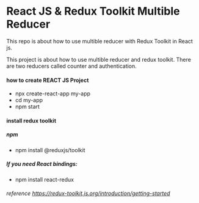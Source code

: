 # React JS & Redux Toolkit Multible Reducer

This repo is about how to use multible reducer with Redux Toolkit in React js.

This project is about how to use multible reducer and redux toolkit. There are two reducers called counter and authentication.

#### how to create REACT JS Project

- npx create-react-app my-app
- cd my-app
- npm start

#### install redux toolkit

##### npm
- npm install @reduxjs/toolkit
##### If you need React bindings:
- npm install react-redux


###### reference https://redux-toolkit.js.org/introduction/getting-started